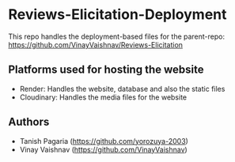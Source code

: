 # Reviews-Elicitation-Deployment
This repo handles the deployment-based files for the parent-repo: https://github.com/VinayVaishnav/Reviews-Elicitation

## Platforms used for hosting the website

- Render: Handles the website, database and also the static files
- Cloudinary: Handles the media files for the website

## Authors

- Tanish Pagaria (https://github.com/yorozuya-2003)
- Vinay Vaishnav (https://github.com/VinayVaishnav)
